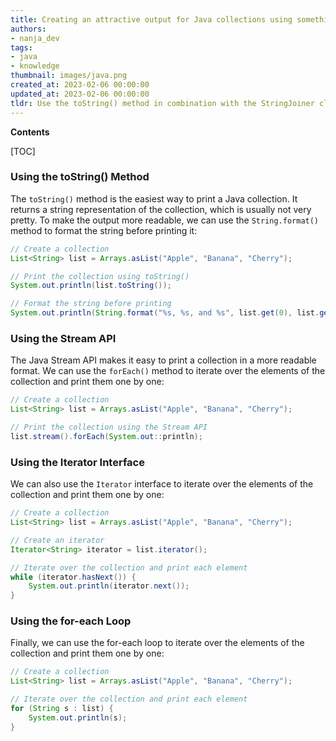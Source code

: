 ```yaml
---
title: Creating an attractive output for Java collections using something other than tostring()
authors:
- nanja_dev
tags:
- java
- knowledge
thumbnail: images/java.png
created_at: 2023-02-06 00:00:00
updated_at: 2023-02-06 00:00:00
tldr: Use the toString() method in combination with the StringJoiner class to create a nicely formatted output.
---
```


**Contents**

[TOC]

### Using the toString() Method
The `toString()` method is the easiest way to print a Java collection. It returns a string representation of the collection, which is usually not very pretty. To make the output more readable, we can use the `String.format()` method to format the string before printing it:

```java
// Create a collection
List<String> list = Arrays.asList("Apple", "Banana", "Cherry");

// Print the collection using toString()
System.out.println(list.toString());

// Format the string before printing
System.out.println(String.format("%s, %s, and %s", list.get(0), list.get(1), list.get(2)));
```

### Using the Stream API
The Java Stream API makes it easy to print a collection in a more readable format. We can use the `forEach()` method to iterate over the elements of the collection and print them one by one:

```java
// Create a collection
List<String> list = Arrays.asList("Apple", "Banana", "Cherry");

// Print the collection using the Stream API
list.stream().forEach(System.out::println);
```

### Using the Iterator Interface
We can also use the `Iterator` interface to iterate over the elements of the collection and print them one by one:

```java
// Create a collection
List<String> list = Arrays.asList("Apple", "Banana", "Cherry");

// Create an iterator
Iterator<String> iterator = list.iterator();

// Iterate over the collection and print each element
while (iterator.hasNext()) {
    System.out.println(iterator.next());
}
```

### Using the for-each Loop
Finally, we can use the for-each loop to iterate over the elements of the collection and print them one by one:

```java
// Create a collection
List<String> list = Arrays.asList("Apple", "Banana", "Cherry");

// Iterate over the collection and print each element
for (String s : list) {
    System.out.println(s);
}
```
